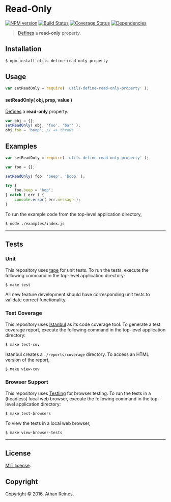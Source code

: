 Read-Only
===
[![NPM version][npm-image]][npm-url] [![Build Status][build-image]][build-url] [![Coverage Status][coverage-image]][coverage-url] [![Dependencies][dependencies-image]][dependencies-url]

> [Defines][define-property] a __read-only__ property.


## Installation

``` bash
$ npm install utils-define-read-only-property
```


## Usage

``` javascript
var setReadOnly = require( 'utils-define-read-only-property' );
```

#### setReadOnly( obj, prop, value )

[Defines][define-property] a __read-only__ property.

``` javascript
var obj = {};
setReadOnly( obj, 'foo', 'bar' );
obj.foo = 'boop'; // => throws
```


## Examples

``` javascript
var setReadOnly = require( 'utils-define-read-only-property' );

var foo = {};

setReadOnly( foo, 'beep', 'boop' );

try {
	foo.beep = 'bop';
} catch ( err ) {
	console.error( err.message );
}
```

To run the example code from the top-level application directory,

``` bash
$ node ./examples/index.js
```


---
## Tests

### Unit

This repository uses [tape][tape] for unit tests. To run the tests, execute the following command in the top-level application directory:

``` bash
$ make test
```

All new feature development should have corresponding unit tests to validate correct functionality.


### Test Coverage

This repository uses [Istanbul][istanbul] as its code coverage tool. To generate a test coverage report, execute the following command in the top-level application directory:

``` bash
$ make test-cov
```

Istanbul creates a `./reports/coverage` directory. To access an HTML version of the report,

``` bash
$ make view-cov
```


### Browser Support

This repository uses [Testling][testling] for browser testing. To run the tests in a (headless) local web browser, execute the following command in the top-level application directory:

``` bash
$ make test-browsers
```

To view the tests in a local web browser,

``` bash
$ make view-browser-tests
```

<!-- [![browser support][browsers-image]][browsers-url] -->


---
## License

[MIT license](http://opensource.org/licenses/MIT).


## Copyright

Copyright &copy; 2016. Athan Reines.


[npm-image]: http://img.shields.io/npm/v/utils-define-read-only-property.svg
[npm-url]: https://npmjs.org/package/utils-define-read-only-property

[build-image]: http://img.shields.io/travis/kgryte/utils-define-read-only-property/master.svg
[build-url]: https://travis-ci.org/kgryte/utils-define-read-only-property

[coverage-image]: https://img.shields.io/codecov/c/github/kgryte/utils-define-read-only-property/master.svg
[coverage-url]: https://codecov.io/github/kgryte/utils-define-read-only-property?branch=master

[dependencies-image]: http://img.shields.io/david/kgryte/utils-define-read-only-property.svg
[dependencies-url]: https://david-dm.org/kgryte/utils-define-read-only-property

[dev-dependencies-image]: http://img.shields.io/david/dev/kgryte/utils-define-read-only-property.svg
[dev-dependencies-url]: https://david-dm.org/dev/kgryte/utils-define-read-only-property

[github-issues-image]: http://img.shields.io/github/issues/kgryte/utils-define-read-only-property.svg
[github-issues-url]: https://github.com/kgryte/utils-define-read-only-property/issues

[tape]: https://github.com/substack/tape
[istanbul]: https://github.com/gotwarlost/istanbul
[testling]: https://ci.testling.com

[define-property]: https://developer.mozilla.org/en-US/docs/Web/JavaScript/Reference/Global_Objects/Object/defineProperty
